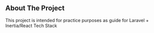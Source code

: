 ## About The Project

This project is intended for practice purposes as guide for Laravel + Inertia/React Tech Stack